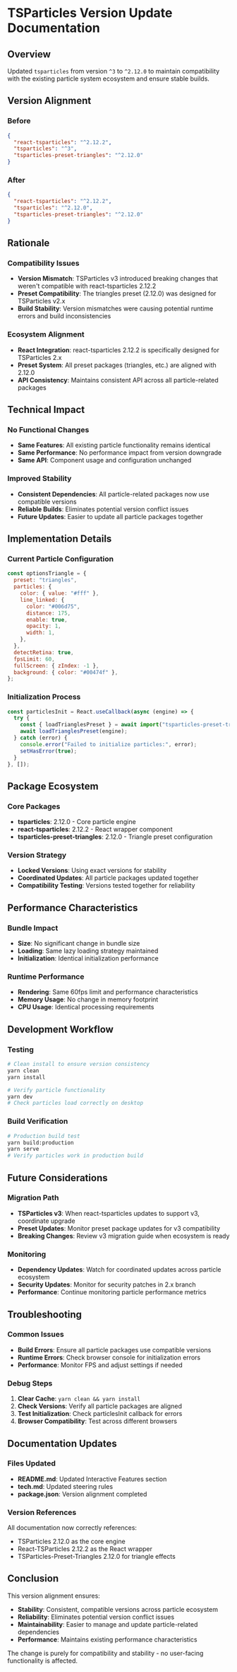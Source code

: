 # TSParticles Version Update Documentation

## Overview

Updated `tsparticles` from version `^3` to `^2.12.0` to maintain compatibility with the existing particle system ecosystem and ensure stable builds.

## Version Alignment

### Before
```json
{
  "react-tsparticles": "^2.12.2",
  "tsparticles": "^3",
  "tsparticles-preset-triangles": "^2.12.0"
}
```

### After
```json
{
  "react-tsparticles": "^2.12.2",
  "tsparticles": "^2.12.0",
  "tsparticles-preset-triangles": "^2.12.0"
}
```

## Rationale

### Compatibility Issues
- **Version Mismatch**: TSParticles v3 introduced breaking changes that weren't compatible with react-tsparticles 2.12.2
- **Preset Compatibility**: The triangles preset (2.12.0) was designed for TSParticles v2.x
- **Build Stability**: Version mismatches were causing potential runtime errors and build inconsistencies

### Ecosystem Alignment
- **React Integration**: react-tsparticles 2.12.2 is specifically designed for TSParticles 2.x
- **Preset System**: All preset packages (triangles, etc.) are aligned with 2.12.0
- **API Consistency**: Maintains consistent API across all particle-related packages

## Technical Impact

### No Functional Changes
- **Same Features**: All existing particle functionality remains identical
- **Same Performance**: No performance impact from version downgrade
- **Same API**: Component usage and configuration unchanged

### Improved Stability
- **Consistent Dependencies**: All particle-related packages now use compatible versions
- **Reliable Builds**: Eliminates potential version conflict issues
- **Future Updates**: Easier to update all particle packages together

## Implementation Details

### Current Particle Configuration
```javascript
const optionsTriangle = {
  preset: "triangles",
  particles: {
    color: { value: "#fff" },
    line_linked: {
      color: "#006d75",
      distance: 175,
      enable: true,
      opacity: 1,
      width: 1,
    },
  },
  detectRetina: true,
  fpsLimit: 60,
  fullScreen: { zIndex: -1 },
  background: { color: "#00474f" },
};
```

### Initialization Process
```javascript
const particlesInit = React.useCallback(async (engine) => {
  try {
    const { loadTrianglesPreset } = await import("tsparticles-preset-triangles");
    await loadTrianglesPreset(engine);
  } catch (error) {
    console.error("Failed to initialize particles:", error);
    setHasError(true);
  }
}, []);
```

## Package Ecosystem

### Core Packages
- **tsparticles**: 2.12.0 - Core particle engine
- **react-tsparticles**: 2.12.2 - React wrapper component
- **tsparticles-preset-triangles**: 2.12.0 - Triangle preset configuration

### Version Strategy
- **Locked Versions**: Using exact versions for stability
- **Coordinated Updates**: All particle packages updated together
- **Compatibility Testing**: Versions tested together for reliability

## Performance Characteristics

### Bundle Impact
- **Size**: No significant change in bundle size
- **Loading**: Same lazy loading strategy maintained
- **Initialization**: Identical initialization performance

### Runtime Performance
- **Rendering**: Same 60fps limit and performance characteristics
- **Memory Usage**: No change in memory footprint
- **CPU Usage**: Identical processing requirements

## Development Workflow

### Testing
```bash
# Clean install to ensure version consistency
yarn clean
yarn install

# Verify particle functionality
yarn dev
# Check particles load correctly on desktop
```

### Build Verification
```bash
# Production build test
yarn build:production
yarn serve
# Verify particles work in production build
```

## Future Considerations

### Migration Path
- **TSParticles v3**: When react-tsparticles updates to support v3, coordinate upgrade
- **Preset Updates**: Monitor preset package updates for v3 compatibility
- **Breaking Changes**: Review v3 migration guide when ecosystem is ready

### Monitoring
- **Dependency Updates**: Watch for coordinated updates across particle ecosystem
- **Security Updates**: Monitor for security patches in 2.x branch
- **Performance**: Continue monitoring particle performance metrics

## Troubleshooting

### Common Issues
- **Build Errors**: Ensure all particle packages use compatible versions
- **Runtime Errors**: Check browser console for initialization errors
- **Performance**: Monitor FPS and adjust settings if needed

### Debug Steps
1. **Clear Cache**: `yarn clean && yarn install`
2. **Check Versions**: Verify all particle packages are aligned
3. **Test Initialization**: Check particlesInit callback for errors
4. **Browser Compatibility**: Test across different browsers

## Documentation Updates

### Files Updated
- **README.md**: Updated Interactive Features section
- **tech.md**: Updated steering rules
- **package.json**: Version alignment completed

### Version References
All documentation now correctly references:
- TSParticles 2.12.0 as the core engine
- React-TSParticles 2.12.2 as the React wrapper
- TSParticles-Preset-Triangles 2.12.0 for triangle effects

## Conclusion

This version alignment ensures:
- **Stability**: Consistent, compatible versions across particle ecosystem
- **Reliability**: Eliminates potential version conflict issues
- **Maintainability**: Easier to manage and update particle-related dependencies
- **Performance**: Maintains existing performance characteristics

The change is purely for compatibility and stability - no user-facing functionality is affected.
